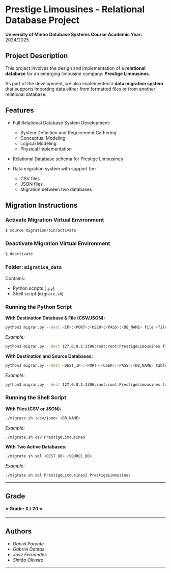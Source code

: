 # Prestige Limousines - Relational Database Project

**University of Minho**
**Database Systems Course**
**Academic Year:** 2024/2025

## Project Description

This project involves the design and implementation of a **relational database** for an emerging limousine company: **Prestige Limousines**.

As part of the development, we also implemented a **data migration system** that supports importing data either from formatted files or from another relational database.

## Features

* Full Relational Database System Development:

  * System Definition and Requirement Gathering
  * Conceptual Modeling
  * Logical Modeling
  * Physical Implementation

* Relational Database schema for Prestige Limousines
* Data migration system with support for:

  * CSV files
  * JSON files
  * Migration between two databases

## Migration Instructions

### Activate Migration Virtual Environment

```bash
$ source migration/bin/activate
```

### Deactivate Migration Virtual Environment

```bash
$ deactivate
```

### Folder: `migration_data`

Contains:

* Python scripts (`.py`)
* Shell script (`migrate.sh`)

### Running the Python Script

**With Destination Database & File (CSV/JSON):**

```bash
python3 migrar.py --dest <IP>:<PORT>:<USER>:<PASS>:<DB_NAME> file <file.csv/json> <TABLE_NAME>
```

*Example:*

```bash
python3 migrar.py --dest 127.0.0.1:3306:root:root:PrestigeLimousines file clientes.csv Cliente
```

**With Destination and Source Databases:**

```bash
python3 migrar.py --dest <DEST_IP>:<PORT>:<USER>:<PASS>:<DB_NAME> table <SOURCE_IP>:<PORT>:<USER>:<PASS>:<DB_NAME> <TABLE_NAME>
```

*Example:*

```bash
python3 migrar.py --dest 127.0.0.1:3306:root:root:PrestigeLimousines table 127.0.0.1:3306:root:root:PrestigeLimousines2 Cliente
```

### Running the Shell Script

**With Files (CSV or JSON):**

```bash
./migrate.sh <csv/json> <DB_NAME>
```

*Example:*

```bash
./migrate.sh csv PrestigeLimousines
```

**With Two Active Databases:**

```bash
./migrate.sh sql <DEST_DB> <SOURCE_DB>
```

*Example:*

```bash
./migrate.sh sql PrestigeLimousines2 PrestigeLimousines
```

---

## Grade

**⭐ Grade: X / 20 ⭐**

---

## Authors

* *Daniel Parente*
* *Gabriel Dantas*
* *José Fernandes*
* *Simão Oliveira*

---
